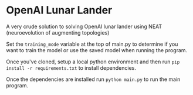 # OpenAI Lunar Lander
A very crude solution to solving OpenAI lunar lander using NEAT (neuroevolution of augmenting topologies)

Set the `training_mode` variable at the top of main.py to determine if you want to train the model or use the saved model when running the program.

Once you've cloned, setup a local python environment and then run `pip install -r requirements.txt` to install dependencies.

Once the dependencies are installed run `python main.py` to run the main program.
